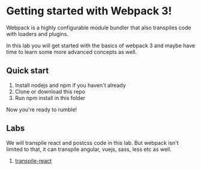 # Getting started with Webpack 3!
Webpack is a highly configurable module bundler that also transpiles code with loaders and plugins.

In this lab you will get started with the basics of webpack 3 and maybe have time to learn some more advanced concepts as well.

## Quick start

1. Install nodejs and npm if you haven't already
2. Clone or download this repo
3. Run npm install in this folder

Now you're ready to rumble!

## Labs

We will transpile react and postcss code in this lab. But webpack isn't limited to that, it can transpile angular, vuejs, sass, less etc as well.

1. [transpile-react](./transpile-react)